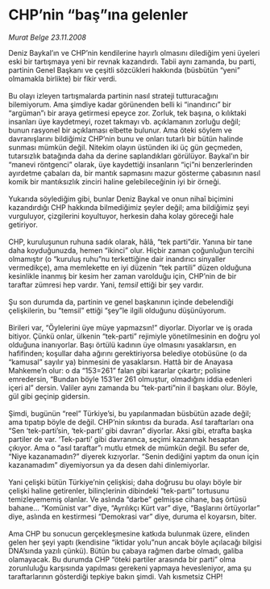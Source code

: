 # CHP’nin “baş”ına gelenler

*Murat Belge 23.11.2008*

<div class="taraf_structure_2col_1zq">
<div class="margen_n">



 <p>Deniz Baykal’ın ve CHP’nin kendilerine hayırlı olmasını dilediğim yeni üyeleri eski bir tartışmaya yeni bir revnak kazandırdı. Tabii aynı zamanda, bu parti, partinin Genel Başkanı ve çeşitli sözcükleri hakkında (büsbütün “yeni” olmamakla birlikte) bir fikir verdi. <br/><br/>Bu olayı izleyen tartışmalarda partinin nasıl strateji tutturacağını bilemiyorum. Ama şimdiye kadar görünenden belli ki “inandırıcı” bir “argüman”ı bir araya getirmesi epeyce zor. Zorluk, tek başına, o kılıktaki insanları üye kaydetmeyi, rozet takmayı vb. açıklamanın zorluğu değil; bunun rasyonel bir açıklaması elbette bulunur. Ama öteki söylem ve davranışlarını bildiğimiz CHP’nin bunu ve onları tutarlı bir bütün halinde sunması mümkün değil. Nitekim olayın üstünden iki üç gün geçmeden, tutarsızlık batağında daha da derine saplandıkları görülüyor. Baykal’ın bir “manevi röntgenci” olarak, üye kaydettiği insanların “içi”ni benzerlerinden ayırdetme çabaları da, bir mantık sapmasını mazur gösterme çabasının nasıl komik bir mantıksızlık zinciri haline gelebileceğinin iyi bir örneği. <br/><br/>Yukarıda söylediğim gibi, bunlar Deniz Baykal ve onun nihaî biçimini kazandırdığı CHP hakkında bilmediğimiz şeyler değil; ama bildiğimiz şeyi vurguluyor, çizgilerini koyultuyor, herkesin daha kolay göreceği hale getiriyor. <br/><br/>CHP, kuruluşunun ruhuna sadık olarak, hâlâ, “tek parti”dir. Yanına bir tane daha koyduğunuzda, hemen “ikinci” olur. Hiçbir zaman çoğunluğun tercihi olmamıştır (o “kuruluş ruhu”nu terkettiğine dair inandırıcı sinyaller vermedikçe), ama memlekette en iyi düzenin “tek partili” düzen olduğuna kesinlikle inanmış bir kesim her zaman varolduğu için, CHP’nin de bir taraftar zümresi hep vardır. Yani, <i>temsil</i> ettiği bir şey vardır. <br/><br/>Şu son durumda da, partinin ve genel başkanının içinde debelendiği çelişkilerin, bu “temsil” ettiği “şey”le ilgili olduğunu düşünüyorum. <br/><br/>Birileri var, “Öylelerini üye müye yapmazsın!” diyorlar. Diyorlar ve iş orada bitiyor. Çünkü onlar, ülkenin “tek-parti” rejimiyle yönetilmesinin en doğru yol olduğuna inanıyorlar. Başı örtülü kadının üye olmasını yasaklarsın, en hafifinden; koşullar daha ağırını gerektiriyorsa belediye otobüsüne (o da “kamusal” sayılır ya) binmesini de yasaklarsın. Hattâ bir de Anayasa Mahkeme’n olur: o da “153=261” falan gibi kararlar çıkartır; polisine emredersin, “Bundan böyle 153’ler 261 olmuştur, olmadığını iddia edenleri içeri al” dersin. Valiler aynı zamanda bu “tek-parti”nin il başkanı olur. Böyle, gül gibi geçinip gidersin. <br/><br/>Şimdi, bugünün “reel” Türkiye’si, bu yapılanmadan büsbütün azade değil; ama tıpatıp böyle de değil. CHP’nin sıkıntısı da burada. Asıl taraftarları ona “Sen ‘tek-parti’sin, ‘tek-parti’ gibi davran” diyorlar. Aksi gibi, etrafta başka partiler de var. ‘Tek-parti’ gibi davranınca, seçimi kazanmak hesaptan çıkıyor. Ama o “asıl taraftar”ı mutlu etmek de mümkün değil. Bu sefer de, “Niye kazanamadın?” diyerek kızıyorlar. “Senin dediğini yaptım da onun için kazanamadım” diyemiyorsun ya da desen dahi dinlemiyorlar. <br/><br/>Yani çelişki bütün Türkiye’nin çelişkisi; daha doğrusu bu olayı böyle bir çelişki haline getirenler, bilinçlerinin dibindeki “tek-parti” tortusunu temizleyememiş olanlar. Ve aslında “darbe” gelmişse cihane, baş örtüsü bahane... “Komünist var” diye, “Ayrılıkçı Kürt var” diye, “Başlarını örtüyorlar” diye, aslında en kestirmesi “Demokrasi var” diye, duruma el koyarsın, biter. <br/><br/>Ama CHP bu sonucun gerçekleşmesine katkıda bulunmak üzere, elinden gelen her şeyi yaptı (kendisine “iktidar yolu”nun ancak böyle açılacağı bilgisi DNA’sında yazılı çünkü). Bütün bu çabaya rağmen darbe olmadı, galiba olamayacak. Bu durumda CHP “öteki partiler arasında bir parti” olma zorunluluğu karşısında yapılması gerekeni yapmaya hevesleniyor, ama şu taraftarlarının gösterdiği tepkiye bakın şimdi. Vah kısmetsiz CHP!</p>

<br/>


<div id="taraf_not">
</div>

</div>


</div>
